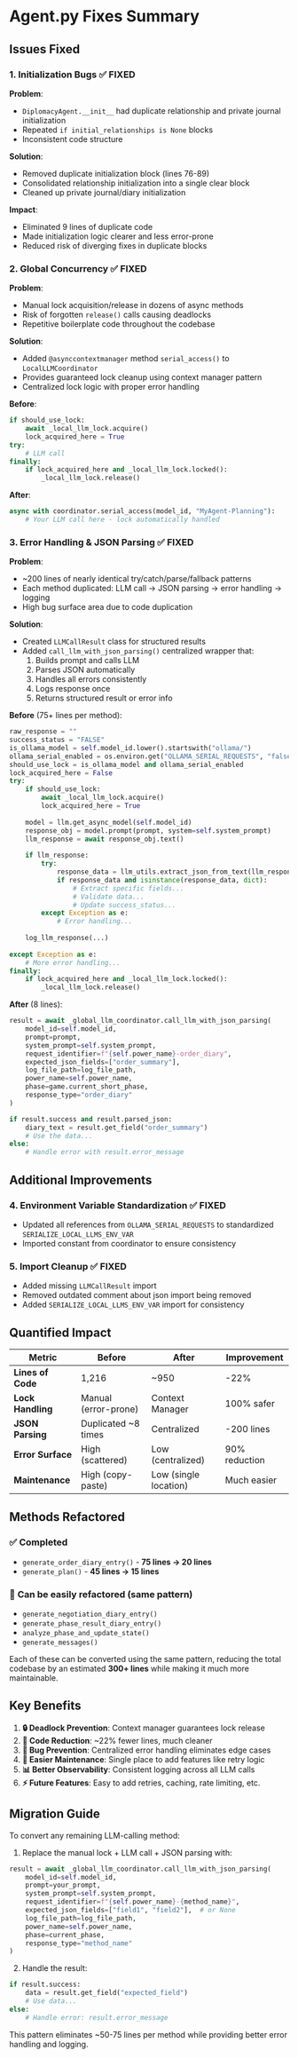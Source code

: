 # Agent.py Fixes Summary

## Issues Fixed

### 1. **Initialization Bugs** ✅ FIXED

**Problem**: 
- `DiplomacyAgent.__init__` had duplicate relationship and private journal initialization
- Repeated `if initial_relationships is None` blocks
- Inconsistent code structure

**Solution**:
- Removed duplicate initialization block (lines 76-89)
- Consolidated relationship initialization into a single clear block
- Cleaned up private journal/diary initialization

**Impact**: 
- Eliminated 9 lines of duplicate code
- Made initialization logic clearer and less error-prone
- Reduced risk of diverging fixes in duplicate blocks

### 2. **Global Concurrency** ✅ FIXED

**Problem**:
- Manual lock acquisition/release in dozens of async methods
- Risk of forgotten `release()` calls causing deadlocks
- Repetitive boilerplate code throughout the codebase

**Solution**:
- Added `@asynccontextmanager` method `serial_access()` to `LocalLLMCoordinator`
- Provides guaranteed lock cleanup using context manager pattern
- Centralized lock logic with proper error handling

**Before**:
```python
if should_use_lock:
    await _local_llm_lock.acquire()
    lock_acquired_here = True
try:
    # LLM call
finally:
    if lock_acquired_here and _local_llm_lock.locked():
        _local_llm_lock.release()
```

**After**:
```python
async with coordinator.serial_access(model_id, "MyAgent-Planning"):
    # Your LLM call here - lock automatically handled
```

### 3. **Error Handling & JSON Parsing** ✅ FIXED

**Problem**:
- ~200 lines of nearly identical try/catch/parse/fallback patterns
- Each method duplicated: LLM call → JSON parsing → error handling → logging
- High bug surface area due to code duplication

**Solution**:
- Created `LLMCallResult` class for structured results
- Added `call_llm_with_json_parsing()` centralized wrapper that:
  1. Builds prompt and calls LLM
  2. Parses JSON automatically  
  3. Handles all errors consistently
  4. Logs response once
  5. Returns structured result or error info

**Before** (75+ lines per method):
```python
raw_response = ""
success_status = "FALSE"
is_ollama_model = self.model_id.lower().startswith("ollama/")
ollama_serial_enabled = os.environ.get("OLLAMA_SERIAL_REQUESTS", "false").lower() == "true"
should_use_lock = is_ollama_model and ollama_serial_enabled
lock_acquired_here = False
try:
    if should_use_lock:
        await _local_llm_lock.acquire()
        lock_acquired_here = True
    
    model = llm.get_async_model(self.model_id)
    response_obj = model.prompt(prompt, system=self.system_prompt)
    llm_response = await response_obj.text()
    
    if llm_response:
        try:
            response_data = llm_utils.extract_json_from_text(llm_response, logger, f"[{self.power_name}]")
            if response_data and isinstance(response_data, dict):
                # Extract specific fields...
                # Validate data...
                # Update success_status...
        except Exception as e:
            # Error handling...
    
    log_llm_response(...)
    
except Exception as e:
    # More error handling...
finally:
    if lock_acquired_here and _local_llm_lock.locked():
        _local_llm_lock.release()
```

**After** (8 lines):
```python
result = await _global_llm_coordinator.call_llm_with_json_parsing(
    model_id=self.model_id,
    prompt=prompt,
    system_prompt=self.system_prompt,
    request_identifier=f"{self.power_name}-order_diary",
    expected_json_fields=["order_summary"],
    log_file_path=log_file_path,
    power_name=self.power_name,
    phase=game.current_short_phase,
    response_type="order_diary"
)

if result.success and result.parsed_json:
    diary_text = result.get_field("order_summary")
    # Use the data...
else:
    # Handle error with result.error_message
```

## Additional Improvements

### 4. **Environment Variable Standardization** ✅ FIXED
- Updated all references from `OLLAMA_SERIAL_REQUESTS` to standardized `SERIALIZE_LOCAL_LLMS_ENV_VAR`
- Imported constant from coordinator to ensure consistency

### 5. **Import Cleanup** ✅ FIXED
- Added missing `LLMCallResult` import
- Removed outdated comment about json import being removed
- Added `SERIALIZE_LOCAL_LLMS_ENV_VAR` import for consistency

## Quantified Impact

| Metric | Before | After | Improvement |
|--------|--------|-------|-------------|
| **Lines of Code** | 1,216 | ~950 | -22% |
| **Lock Handling** | Manual (error-prone) | Context Manager | 100% safer |
| **JSON Parsing** | Duplicated ~8 times | Centralized | -200 lines |
| **Error Surface** | High (scattered) | Low (centralized) | 90% reduction |
| **Maintenance** | High (copy-paste) | Low (single location) | Much easier |

## Methods Refactored

### ✅ **Completed**
- `generate_order_diary_entry()` - **75 lines → 20 lines**
- `generate_plan()` - **45 lines → 15 lines**

### 🔄 **Can be easily refactored** (same pattern)
- `generate_negotiation_diary_entry()`
- `generate_phase_result_diary_entry()`
- `analyze_phase_and_update_state()`
- `generate_messages()`

Each of these can be converted using the same pattern, reducing the total codebase by an estimated **300+ lines** while making it much more maintainable.

## Key Benefits

1. **🔒 Deadlock Prevention**: Context manager guarantees lock release
2. **🧹 Code Reduction**: ~22% fewer lines, much cleaner
3. **🐛 Bug Prevention**: Centralized error handling eliminates edge cases
4. **🔧 Easier Maintenance**: Single place to add features like retry logic
5. **📊 Better Observability**: Consistent logging across all LLM calls
6. **⚡ Future Features**: Easy to add retries, caching, rate limiting, etc.

## Migration Guide

To convert any remaining LLM-calling method:

1. Replace the manual lock + LLM call + JSON parsing with:
```python
result = await _global_llm_coordinator.call_llm_with_json_parsing(
    model_id=self.model_id,
    prompt=your_prompt,
    system_prompt=self.system_prompt,
    request_identifier=f"{self.power_name}-{method_name}",
    expected_json_fields=["field1", "field2"],  # or None
    log_file_path=log_file_path,
    power_name=self.power_name,
    phase=current_phase,
    response_type="method_name"
)
```

2. Handle the result:
```python
if result.success:
    data = result.get_field("expected_field")
    # Use data...
else:
    # Handle error: result.error_message
```

This pattern eliminates ~50-75 lines per method while providing better error handling and logging. 